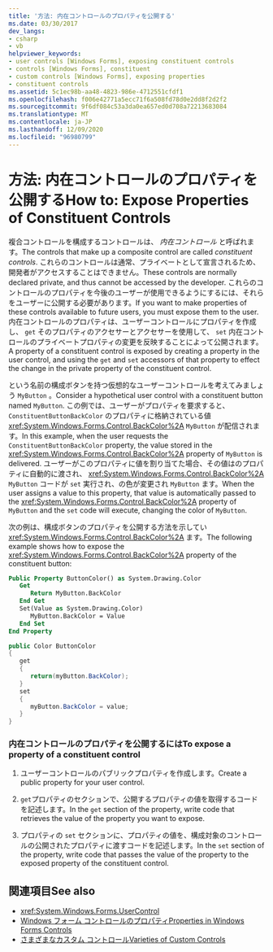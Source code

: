 ```yaml
---
title: '方法: 内在コントロールのプロパティを公開する'
ms.date: 03/30/2017
dev_langs:
- csharp
- vb
helpviewer_keywords:
- user controls [Windows Forms], exposing constituent controls
- controls [Windows Forms], constituent
- custom controls [Windows Forms], exposing properties
- constituent controls
ms.assetid: 5c1ec98b-aa48-4823-986e-4712551cfdf1
ms.openlocfilehash: f006e42771a5ecc71f6a508fd78d0e2dd8f2d2f2
ms.sourcegitcommit: 9f6df084c53a3da0ea657ed0d708a72213683084
ms.translationtype: MT
ms.contentlocale: ja-JP
ms.lasthandoff: 12/09/2020
ms.locfileid: "96980799"
---
```

# <a name="how-to-expose-properties-of-constituent-controls"></a><span data-ttu-id="52720-102">方法: 内在コントロールのプロパティを公開する</span><span class="sxs-lookup"><span data-stu-id="52720-102">How to: Expose Properties of Constituent Controls</span></span>
<span data-ttu-id="52720-103">複合コントロールを構成するコントロールは、 *内在コントロール* と呼ばれます。</span><span class="sxs-lookup"><span data-stu-id="52720-103">The controls that make up a composite control are called *constituent controls*.</span></span> <span data-ttu-id="52720-104">これらのコントロールは通常、プライベートとして宣言されるため、開発者がアクセスすることはできません。</span><span class="sxs-lookup"><span data-stu-id="52720-104">These controls are normally declared private, and thus cannot be accessed by the developer.</span></span> <span data-ttu-id="52720-105">これらのコントロールのプロパティを今後のユーザーが使用できるようにするには、それらをユーザーに公開する必要があります。</span><span class="sxs-lookup"><span data-stu-id="52720-105">If you want to make properties of these controls available to future users, you must expose them to the user.</span></span> <span data-ttu-id="52720-106">内在コントロールのプロパティは、ユーザーコントロールにプロパティを作成し、 `get` そのプロパティのアクセサーとアクセサーを使用して、 `set` 内在コントロールのプライベートプロパティの変更を反映することによって公開されます。</span><span class="sxs-lookup"><span data-stu-id="52720-106">A property of a constituent control is exposed by creating a property in the user control, and using the `get` and `set` accessors of that property to effect the change in the private property of the constituent control.</span></span>

 <span data-ttu-id="52720-107">という名前の構成ボタンを持つ仮想的なユーザーコントロールを考えてみましょう `MyButton` 。</span><span class="sxs-lookup"><span data-stu-id="52720-107">Consider a hypothetical user control with a constituent button named `MyButton`.</span></span> <span data-ttu-id="52720-108">この例では、ユーザーがプロパティを要求すると、 `ConstituentButtonBackColor` のプロパティに格納されている値 <xref:System.Windows.Forms.Control.BackColor%2A> `MyButton` が配信されます。</span><span class="sxs-lookup"><span data-stu-id="52720-108">In this example, when the user requests the `ConstituentButtonBackColor` property, the value stored in the <xref:System.Windows.Forms.Control.BackColor%2A> property of `MyButton` is delivered.</span></span> <span data-ttu-id="52720-109">ユーザーがこのプロパティに値を割り当てた場合、その値はのプロパティに自動的に渡され、 <xref:System.Windows.Forms.Control.BackColor%2A> `MyButton` コードが `set` 実行され、の色が変更され `MyButton` ます。</span><span class="sxs-lookup"><span data-stu-id="52720-109">When the user assigns a value to this property, that value is automatically passed to the <xref:System.Windows.Forms.Control.BackColor%2A> property of `MyButton` and the `set` code will execute, changing the color of `MyButton`.</span></span>

 <span data-ttu-id="52720-110">次の例は、構成ボタンのプロパティを公開する方法を示してい <xref:System.Windows.Forms.Control.BackColor%2A> ます。</span><span class="sxs-lookup"><span data-stu-id="52720-110">The following example shows how to expose the <xref:System.Windows.Forms.Control.BackColor%2A> property of the constituent button:</span></span>

```vb
Public Property ButtonColor() as System.Drawing.Color
   Get
      Return MyButton.BackColor
   End Get
   Set(Value as System.Drawing.Color)
      MyButton.BackColor = Value
   End Set
End Property
```

```csharp
public Color ButtonColor
{
   get
   {
      return(myButton.BackColor);
   }
   set
   {
      myButton.BackColor = value;
   }
}
```

### <a name="to-expose-a-property-of-a-constituent-control"></a><span data-ttu-id="52720-111">内在コントロールのプロパティを公開するには</span><span class="sxs-lookup"><span data-stu-id="52720-111">To expose a property of a constituent control</span></span>

1. <span data-ttu-id="52720-112">ユーザーコントロールのパブリックプロパティを作成します。</span><span class="sxs-lookup"><span data-stu-id="52720-112">Create a public property for your user control.</span></span>

2. <span data-ttu-id="52720-113">`get`プロパティのセクションで、公開するプロパティの値を取得するコードを記述します。</span><span class="sxs-lookup"><span data-stu-id="52720-113">In the `get` section of the property, write code that retrieves the value of the property you want to expose.</span></span>

3. <span data-ttu-id="52720-114">プロパティの `set` セクションに、プロパティの値を、構成対象のコントロールの公開されたプロパティに渡すコードを記述します。</span><span class="sxs-lookup"><span data-stu-id="52720-114">In the `set` section of the property, write code that passes the value of the property to the exposed property of the constituent control.</span></span>

## <a name="see-also"></a><span data-ttu-id="52720-115">関連項目</span><span class="sxs-lookup"><span data-stu-id="52720-115">See also</span></span>

- <xref:System.Windows.Forms.UserControl>
- [<span data-ttu-id="52720-116">Windows フォーム コントロールのプロパティ</span><span class="sxs-lookup"><span data-stu-id="52720-116">Properties in Windows Forms Controls</span></span>](properties-in-windows-forms-controls.md)
- [<span data-ttu-id="52720-117">さまざまなカスタム コントロール</span><span class="sxs-lookup"><span data-stu-id="52720-117">Varieties of Custom Controls</span></span>](varieties-of-custom-controls.md)
